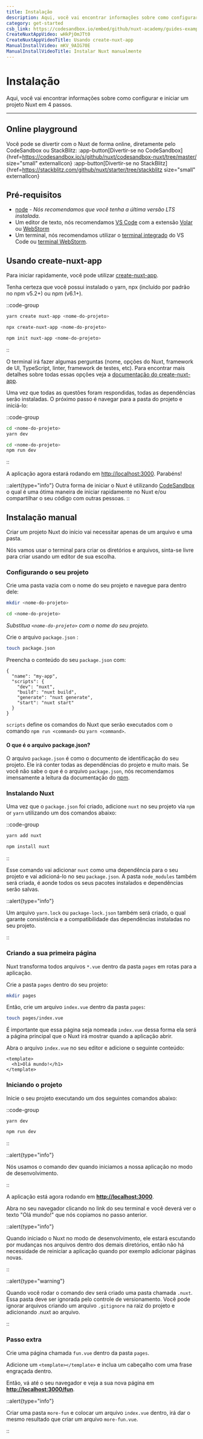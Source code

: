 ```yaml
---
title: Instalação
description: Aqui, você vai encontrar informações sobre como configurar e iniciar um projeto Nuxt em 4 passos.
category: get-started
csb_link: https://codesandbox.io/embed/github/nuxt-academy/guides-examples/tree/master/01_get_started/01_installation?fontsize=14&hidenavigation=1&theme=dark
CreateNuxtAppVideo: wHkPjOmJTt0
CreateNuxtAppVideoTitle: Usando create-nuxt-app
ManualInstallVideo: mKV_9AIG70E
ManualInstallVideoTitle: Instalar Nuxt manualmente
---
```


# Instalação

Aqui, você vai encontrar informações sobre como configurar e iniciar um projeto Nuxt em 4 passos.

---

## Online playground

Você pode se divertir com o Nuxt de forma online, diretamente pelo CodeSandbox ou StackBlitz:
:app-button[Divertir-se no CodeSandbox]{href=https://codesandbox.io/s/github/nuxt/codesandbox-nuxt/tree/master/ size="small" externalIcon}
:app-button[Divertir-se no StackBlitz]{href=https://stackblitz.com/github/nuxt/starter/tree/stackblitz size="small" externalIcon}

## Pré-requisitos

- [node](https://nodejs.org) - _Nós recomendamos que você tenha a última versão LTS instalada_.
- Um editor de texto, nós recomendamos [VS Code](https://code.visualstudio.com/) com a extensão [Volar](https://marketplace.visualstudio.com/items?itemName=johnsoncodehk.volar) ou [WebStorm](https://www.jetbrains.com/webstorm/)
- Um terminal, nós recomendamos utilizar o [terminal integrado](https://code.visualstudio.com/docs/editor/integrated-terminal) do VS Code ou [terminal WebStorm](https://www.jetbrains.com/help/webstorm/terminal-emulator.html).

## Usando create-nuxt-app

Para iniciar rapidamente, você pode utilizar [create-nuxt-app](https://github.com/nuxt/create-nuxt-app).

Tenha certeza que você possui instalado o yarn, npx (incluído por padrão no npm v5.2+) ou npm (v6.1+).

::code-group

```bash [Yarn]
yarn create nuxt-app <nome-do-projeto>
```

```bash [NPX]
npx create-nuxt-app <nome-do-projeto>
```

```bash [NPM]
npm init nuxt-app <nome-do-projeto>
```

::

O terminal irá fazer algumas perguntas (nome, opções do Nuxt, framework de UI, TypeScript, linter, framework de testes, etc). Para encontrar mais detalhes sobre todas essas opções veja a [documentação do create-nuxt-app](https://github.com/nuxt/create-nuxt-app/blob/master/README.md).

Uma vez que todas as questões foram respondidas, todas as dependências serão instaladas. O próximo passo é navegar para a pasta do projeto e iniciá-lo:

::code-group

```bash [Yarn]
cd <nome-do-projeto>
yarn dev
```

```bash [NPM]
cd <nome-do-projeto>
npm run dev
```

::

A aplicação agora estará rodando em [http://localhost:3000](http://localhost:3000). Parabéns!

::alert{type="info"}
Outra forma de iniciar o Nuxt é utilizando [CodeSandbox](https://template.nuxtjs.org) o qual é uma ótima maneira de iniciar rapidamente no Nuxt e/ou compartilhar o seu código com outras pessoas.
::

## Instalação manual

Criar um projeto Nuxt do início vai necessitar apenas de um arquivo e uma pasta.

Nós vamos usar o terminal para criar os diretórios e arquivos, sinta-se livre para criar usando um editor de sua escolha.

### Configurando o seu projeto

Crie uma pasta vazia com o nome do seu projeto e navegue para dentro dele:

```bash
mkdir <nome-do-projeto>

cd <nome-do-projeto>
```

_Substitua `<nome-do-projeto>` com o nome do seu projeto._

Crie o arquivo `package.json` :

```bash
touch package.json
```

Preencha o conteúdo do seu `package.json` com:

```json{}[package.json]
{
  "name": "my-app",
  "scripts": {
    "dev": "nuxt",
    "build": "nuxt build",
    "generate": "nuxt generate",
    "start": "nuxt start"
  }
}
```

`scripts` define os comandos do Nuxt que serão executados com o comando `npm run <command>` ou `yarn <command>`.

#### **O que é o arquivo package.json?**

O arquivo `package.json` é como o documento de identificação do seu projeto. Ele irá conter todas as dependências do projeto e muito mais. Se você não sabe o que é o arquivo `package.json`, nós recomendamos imensamente a leitura da documentação do [npm](https://docs.npmjs.com/creating-a-package-json-file).

### Instalando Nuxt

Uma vez que o `package.json` foi criado, adicione `nuxt` no seu projeto via `npm` or `yarn` utilizando um dos comandos abaixo:

::code-group

```bash [Yarn]
yarn add nuxt
```

```bash [NPM]
npm install nuxt
```

::

Esse comando vai adicionar `nuxt` como uma dependência para o seu projeto e vai adicioná-lo no seu `package.json`. A pasta `node_modules` também será criada, é aonde todos os seus pacotes instalados e dependências serão salvas.

::alert{type="info"}

Um arquivo `yarn.lock` ou `package-lock.json` também será criado, o qual garante consistência e a compatibilidade das dependências instaladas no seu projeto.

::

### Criando a sua primeira página

Nuxt transforma todos arquivos `*.vue` dentro da pasta `pages` em rotas para a aplicação.

Crie a pasta `pages` dentro do seu projeto:

```bash
mkdir pages
```

Então, crie um arquivo `index.vue` dentro da pasta `pages`:

```bash
touch pages/index.vue
```

É importante que essa página seja nomeada `index.vue` dessa forma ela será a página principal que o Nuxt irá mostrar quando a aplicação abrir.

Abra o arquivo `index.vue` no seu editor e adicione o seguinte conteúdo:

```html{}[pages/index.vue]
<template>
  <h1>Olá mundo!</h1>
</template>
```

### Iniciando o projeto

Inicie o seu projeto executando um dos seguintes comandos abaixo:

::code-group

```bash [Yarn]
yarn dev
```

```bash [NPM]
npm run dev
```

::

::alert{type="info"}

Nós usamos o comando dev quando iniciamos a nossa aplicação no modo de desenvolvimento.

::

A aplicação está agora rodando em **[http://localhost:3000](http://localhost:3000/)**.

Abra no seu navegador clicando no link do seu terminal e você deverá ver o texto "Olá mundo!"
que nós copiamos no passo anterior.

::alert{type="info"}

Quando iniciado o Nuxt no modo de desenvolvimento, ele estará escutando por mudanças nos arquivos dentro dos demais diretórios, então não há necessidade de reiniciar a aplicação quando por exemplo adicionar páginas novas.

::

::alert{type="warning"}

Quando você rodar o comando dev será criado uma pasta chamada `.nuxt`. Essa pasta deve ser ignorada
pelo controle de versionamento. Você pode ignorar arquivos criando um arquivo `.gitignore` na raiz do projeto e adicionando .nuxt ao arquivo.

::

### Passo extra

Crie uma página chamada `fun.vue` dentro da pasta `pages`.

Adicione um `<template></template>` e inclua um cabeçalho com uma frase engraçada dentro.

Então, vá até o seu navegador e veja a sua nova página em **[http://localhost:3000/fun](http://localhost:3000/fun)**.

::alert{type="info"}

Criar uma pasta `more-fun` e colocar um arquivo `index.vue` dentro, irá dar o mesmo resultado que criar um arquivo `more-fun.vue`.

::
